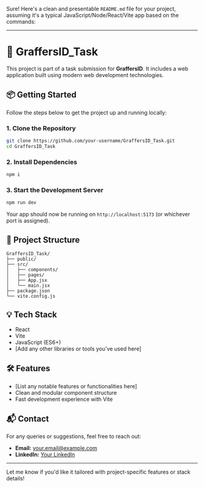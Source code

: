 Sure! Here's a clean and presentable `README.md` file for your project, assuming it's a typical JavaScript/Node/React/Vite app based on the commands:

---

# 🚀 GraffersID_Task

This project is part of a task submission for **GraffersID**. It includes a web application built using modern web development technologies.

## 📦 Getting Started

Follow the steps below to get the project up and running locally:

### 1. Clone the Repository

```bash
git clone https://github.com/your-username/GraffersID_Task.git
cd GraffersID_Task
```

### 2. Install Dependencies

```bash
npm i
```

### 3. Start the Development Server

```bash
npm run dev
```

Your app should now be running on `http://localhost:5173` (or whichever port is assigned).

## 📁 Project Structure

```
GraffersID_Task/
├── public/
├── src/
│   ├── components/
│   ├── pages/
│   ├── App.jsx
│   └── main.jsx
├── package.json
└── vite.config.js
```

## 💡 Tech Stack

- React
- Vite
- JavaScript (ES6+)
- [Add any other libraries or tools you’ve used here]

## 🛠️ Features

- [List any notable features or functionalities here]
- Clean and modular component structure
- Fast development experience with Vite

## 📬 Contact

For any queries or suggestions, feel free to reach out:

- **Email:** your.email@example.com  
- **LinkedIn:** [Your LinkedIn](https://linkedin.com/in/your-profile)

---

Let me know if you'd like it tailored with project-specific features or stack details!
